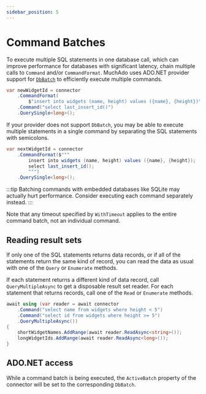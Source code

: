 ```yaml
---
sidebar_position: 5
---
```


# Command Batches

To execute multiple SQL statements in one database call, which can improve performance for databases with significant latency, chain multiple calls to `Command` and/or `CommandFormat`. MuchAdo uses ADO.NET provider support for [`DbBatch`](https://learn.microsoft.com/en-us/dotnet/api/system.data.common.dbbatch) to efficiently execute multiple commands.

```csharp
var newWidgetId = connector
    .CommandFormat(
        $"insert into widgets (name, height) values ({name}, {height})")
    .Command("select last_insert_id()")
    .QuerySingle<long>();
```

If your provider does not support `DbBatch`, you may be able to execute multiple statements in a single command by separating the SQL statements with semicolons.

```csharp
var nextWidgetId = connector
    .CommandFormat($"""
        insert into widgets (name, height) values ({name}, {height});
        select last_insert_id();
        """)
    .QuerySingle<long>();
```

:::tip
Batching commands with embedded databases like SQLite may actually hurt performance. Consider executing each command separately instead.
:::

Note that any timeout specified by `WithTimeout` applies to the entire command batch, not an individual command.

## Reading result sets

If only one of the SQL statements returns data records, or if all of the statements return the same kind of record, you can read the data as usual with one of the `Query` or `Enumerate` methods.

If each statement returns a different kind of data record, call `QueryMultipleAsync` to get a disposable result set reader. For each statement that returns records, call one of the `Read` or `Enumerate` methods.

```csharp
await using (var reader = await connector
    .Command("select name from widgets where height < 5")
    .Command("select id from widgets where height >= 5")
    .QueryMultipleAsync())
{
    shortWidgetNames.AddRange(await reader.ReadAsync<string>());
    longWidgetIds.AddRange(await reader.ReadAsync<long>());
}
```

## ADO.NET access

While a command batch is being executed, the `ActiveBatch` property of the connector will be set to the corresponding `DbBatch`.

